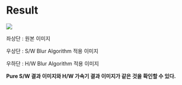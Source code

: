 # Result

<img src="https://github.com/kwoan/GaussianBlur_HW_Accelerator_MPSoC/assets/64305856/f96ef310-28a6-4b7c-9b4a-83949eb028e0" />


좌상단 : 원본 이미지

우상단 : S/W Blur Algorithm 적용 이미지

우하단 : H/W Blur Algorithm 적용 이미지

**Pure S/W 결과 이미지와 H/W 가속기 결과 이미지가 같은 것을 확인할 수 있다.**
